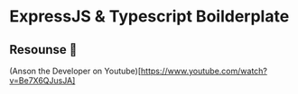 # ExpressJS & Typescript Boilderplate

## Resounse 🎥

(Anson the Developer on Youtube)[https://www.youtube.com/watch?v=Be7X6QJusJA]
